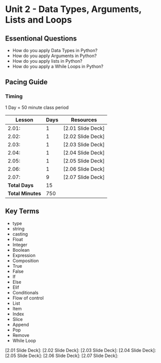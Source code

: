 # Unit 2 - Data Types, Arguments, Lists and Loops

## Essentional Questions

* How do you apply Data Types in Python?
* How do you apply Arguments in Python?
* How do you apply lists in Python?
* How do you apply a While Loops in Python?

## Pacing Guide

### Timing

1 Day = 50 minute class period

| Lesson | Days | Resources|
| ------ | -------------- | ---------|
| 2.01: | 1 | [2.01 Slide Deck] |
| 2.02: | 1 | [2.02 Slide Deck] |
| 2.03: | 1 | [2.03 Slide Deck] |
| 2.04: | 1 | [2.04 Slide Deck] |
| 2.05: | 1 | [2.05 Slide Deck] |
| 2.06: | 1 | [2.06 Slide Deck] |
| 2.07: | 9 | [2.07 Slide Deck] |
| **Total Days** | 15  | |
| **Total Minutes** | 750 | |

## Key Terms

* type
* string
* casting
* Float
* Integer
* Boolean
* Expression
* Composition
* True
* False
* If
* Else
* Elif
* Conditionals
* Flow of control
* List
* Item
* Index
* Slice
* Append
* Pop
* Remove
* While Loop

[2.01 Slide Deck]:
[2.02 Slide Deck]:
[2.03 Slide Deck]:
[2.04 Slide Deck]:
[2.05 Slide Deck]:
[2.06 Slide Deck]:
[2.07 Slide Deck]:
